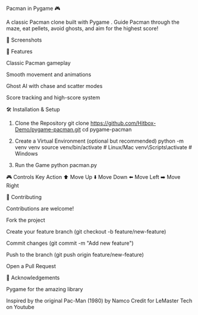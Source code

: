 Pacman in Pygame 🎮

A classic Pacman clone built with Pygame
.
Guide Pacman through the maze, eat pellets, avoid ghosts, and aim for the highest score!

📸 Screenshots
<picture>

</picture>


🚀 Features

Classic Pacman gameplay

Smooth movement and animations

Ghost AI with chase and scatter modes

Score tracking and high-score system



🛠️ Installation & Setup
1. Clone the Repository
git clone https://github.com/Hitbox-Demo/pygame-pacman.git
cd pygame-pacman

2. Create a Virtual Environment (optional but recommended)
python -m venv venv
source venv/bin/activate   # Linux/Mac
venv\Scripts\activate      # Windows

3. Run the Game
python pacman.py

🎮 Controls
Key	Action
⬆️	Move Up
⬇️	Move Down
⬅️	Move Left
➡️	Move Right

🤝 Contributing

Contributions are welcome!

Fork the project

Create your feature branch (git checkout -b feature/new-feature)

Commit changes (git commit -m "Add new feature")

Push to the branch (git push origin feature/new-feature)

Open a Pull Request


🙌 Acknowledgements

Pygame
 for the amazing library

Inspired by the original Pac-Man (1980) by Namco
Credit for LeMaster Tech on Youtube
